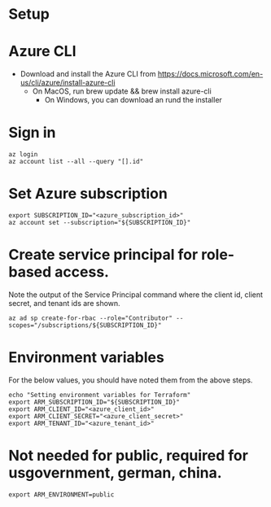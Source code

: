 # Setup

# Azure CLI
* Download and install the Azure CLI from https://docs.microsoft.com/en-us/cli/azure/install-azure-cli
  * On MacOS, run brew update && brew install azure-cli
    * On Windows, you can download an rund the installer

# Sign in
```
az login
az account list --all --query "[].id"
```
# Set Azure subscription
```
export SUBSCRIPTION_ID="<azure_subscription_id>"
az account set --subscription="${SUBSCRIPTION_ID}"
```
# Create service principal for role-based access.
Note the output of the Service Principal
command where the client id, client secret, and tenant ids are shown.
```
az ad sp create-for-rbac --role="Contributor" --scopes="/subscriptions/${SUBSCRIPTION_ID}"
```
# Environment variables
For the below values, you should have noted them
from the above steps.
```
echo "Setting environment variables for Terraform"
export ARM_SUBSCRIPTION_ID="${SUBSCRIPTION_ID}"
export ARM_CLIENT_ID="<azure_client_id>"
export ARM_CLIENT_SECRET="<azure_client_secret>"
export ARM_TENANT_ID="<azure_tenant_id>"
```
# Not needed for public, required for usgovernment, german, china.
```
export ARM_ENVIRONMENT=public
```
